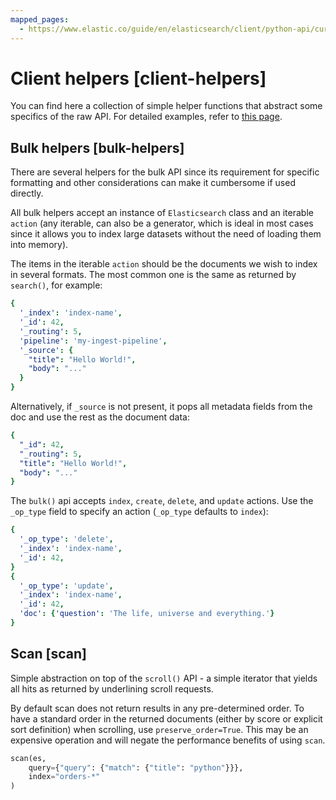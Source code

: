 ```yaml
---
mapped_pages:
  - https://www.elastic.co/guide/en/elasticsearch/client/python-api/current/client-helpers.html
---
```


# Client helpers [client-helpers]

You can find here a collection of simple helper functions that abstract some specifics of the raw API. For detailed examples, refer to [this page](https://elasticsearch-py.readthedocs.io/en/stable/helpers.html).


## Bulk helpers [bulk-helpers]

There are several helpers for the bulk API since its requirement for specific formatting and other considerations can make it cumbersome if used directly.

All bulk helpers accept an instance of `Elasticsearch` class and an iterable `action` (any iterable, can also be a generator, which is ideal in most cases since it allows you to index large datasets without the need of loading them into memory).

The items in the iterable `action` should be the documents we wish to index in several formats. The most common one is the same as returned by `search()`, for example:

```yaml
{
  '_index': 'index-name',
  '_id': 42,
  '_routing': 5,
  'pipeline': 'my-ingest-pipeline',
  '_source': {
    "title": "Hello World!",
    "body": "..."
  }
}
```

Alternatively, if `_source` is not present, it pops all metadata fields from the doc and use the rest as the document data:

```yaml
{
  "_id": 42,
  "_routing": 5,
  "title": "Hello World!",
  "body": "..."
}
```

The `bulk()` api accepts `index`, `create`, `delete`, and `update` actions. Use the `_op_type` field to specify an action (`_op_type` defaults to `index`):

```yaml
{
  '_op_type': 'delete',
  '_index': 'index-name',
  '_id': 42,
}
{
  '_op_type': 'update',
  '_index': 'index-name',
  '_id': 42,
  'doc': {'question': 'The life, universe and everything.'}
}
```


## Scan [scan]

Simple abstraction on top of the `scroll()` API - a simple iterator that yields all hits as returned by underlining scroll requests.

By default scan does not return results in any pre-determined order. To have a standard order in the returned documents (either by score or explicit sort definition) when scrolling, use `preserve_order=True`. This may be an expensive operation and will negate the performance benefits of using `scan`.

```py
scan(es,
    query={"query": {"match": {"title": "python"}}},
    index="orders-*"
)
```

